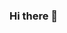 ### Hi there 👋

<!--
**Xcript33r/Xcript33r** is a ✨ _special_ ✨ repository because its `README.md` (this file) appears on your GitHub profile.

Here are some ideas to get you started:

- 🔭 I’m currently working on MERN-Stack Applications
- 🌱 I’m currently learning Data Structures & Algorithms
- 🤔 I’m looking for help with Data Structures & Algorithms
- 💬 Ask me about MERN-Stack & DSA
- 📫 How to reach me: Links are in Bio :)
- ⚡ Fun fact: I also Learn Hacking 8)
-->
